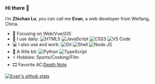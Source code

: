 
### Hi there 👋


I’m **Zhichao Lu**, you can call me **Evan**, a web developer from Weifang, China.
- :orange_book: Focusing on Web/Vue/iOS
- 🚀 I use daily:
  ![HTML5](https://img.shields.io/badge/-HTML5-E34F26?style=plastic&logo=html5&logoColor=white)
  ![JavaScript](https://img.shields.io/badge/-JavaScript-black?style=plastic&logo=javascript)
  ![CSS3](https://img.shields.io/badge/-CSS3-1572B6?style=plastic&logo=css3)
  ![VS Code](https://img.shields.io/badge/-VS%20Code-007ACC?style=plastic&logo=visual-studio-code)
-  💻 I also use and work: 
  ![Git](https://img.shields.io/badge/-Git-black?style=plastic&logo=git)
  ![Shell](https://img.shields.io/badge/-Shell-blasck?style=plastic&logo=Shell)
  ![Node.JS](https://img.shields.io/badge/-Node.JS-black?style=plastic&logo=Node.js) 
- :hammer: A little bit:
  ![Python](https://img.shields.io/badge/-Python-8fcfd1?style=plastic&logo=Python)
  ![TypeScript](https://img.shields.io/badge/-TypeScript-%232183C0)
- ⚡ Hobbies: Sports/Cooking/Film
- :film_strip: Favorite AC:[Death Note](https://en.wikipedia.org/wiki/Death_Note)

[![Evan's github stats](https://github-readme-stats.vercel.app/api?username=lzcdev&theme=dark&show_icons=true)](https://github.com/lzcdev)

